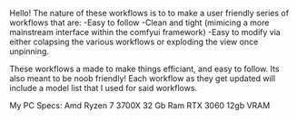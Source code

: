 Hello! 
The nature of these workflows is to to make a user friendly series of workflows that are:
-Easy to follow
-Clean and tight (mimicing a more mainstream interface within the comfyui framework)
-Easy to modify via either colapsing the various workflows or exploding the view once unpinning.

These workflows a made to make things efficiant, and easy to follow. Its also meant to be noob friendly! Each workflow as they get updated will include a model list that I used for said workflows.

My PC Specs:
Amd Ryzen 7 3700X
32 Gb Ram
RTX 3060 12gb VRAM

